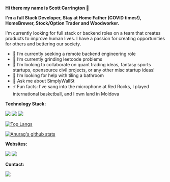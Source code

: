 <b>Hi there my name is Scott Carrington 👋

I'm a full Stack Developer, Stay at Home Father (COVID times!), HomeBrewer, Stock/Option Trader and Woodworker. </b>

I'm currently looking for full stack or backend roles on a team that creates products to improve human lives. I have a passion for creating opportunities for others and bettering our society.

- 🔭 I’m currently seeking a remote backend engineering role
- 🌱 I’m currently grinding leetcode problems
- 👯 I’m looking to collaborate on quant trading ideas, fantasy sports startups, opensource civil projects, or any other misc startup ideas!
- 🤔 I’m looking for help with tiling a bathroom
- 💬 Ask me about SimplyWallSt
- ⚡ Fun facts: I've sang into the microphone at Red Rocks, I played international basketball, and I own land in Moldova

<b>Technology Stack:</b>

<img src="https://img.shields.io/badge/golang-00ADD8?&style=plastic&logo=go&logoColor=white"/>  <img src="https://img.shields.io/badge/java-%23ED8B00.svg?&style=for-the-badge&logo=java&logoColor=white"/>  <img src="https://img.shields.io/badge/javascript-%23F7DF1E.svg?&style=for-the-badge&logo=javascript&logoColor=black"/>

[![Top Langs](https://github-readme-stats.vercel.app/api/top-langs/?username=scarrington76&layout=compact)](https://github.com/anuraghazra/github-readme-stats)

[![Anurag's github stats](https://github-readme-stats.vercel.app/api?username=scarrington76&count_private=true&show_icons=true)](https://github.com/anuraghazra/github-readme-stats)


<b>Websites: </b>

<a href="https://www.linkedin.com/in/scarrington76/">
<img src="https://img.shields.io/badge/linkedin-%230077B5.svg?&style=for-the-badge&logo=linkedin&logoColor=white"/></a>  <a href="https://stackoverflow.com/users/11217056/bondra76?tab=profile"><img src="https://img.shields.io/badge/stack%20overflow-FE7A16?logo=stack-overflow&logoColor=white&style=for-the-badge"/></a>


<b>Contact: </b>

<a href="mailto:scarrington@gmail.com">
<img src="https://img.shields.io/badge/gmail-D14836?&style=for-the-badge&logo=gmail&logoColor=white"/></a>

